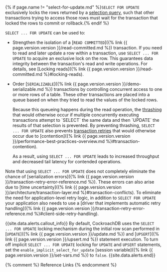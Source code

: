 {% if page.name != "select-for-update.md" %}`SELECT FOR UPDATE` exclusively locks the rows returned by a [selection query][selection], such that other transactions trying to access those rows must wait for the transaction that locked the rows to commit or rollback.{% endif %}

`SELECT ... FOR UPDATE` can be used to:

- Strengthen the isolation of a [`READ COMMITTED`]({% link {{ page.version.version }}/read-committed.md %}) transaction. If you need to read and later update a row within a transaction, use `SELECT ... FOR UPDATE` to acquire an exclusive lock on the row. This guarantees data integrity between the transaction's read and write operations. For details, see [Locking reads]({% link {{ page.version.version }}/read-committed.md %}#locking-reads).

- Order [`SERIALIZABLE`]({% link {{ page.version.version }}/demo-serializable.md %}) transactions by controlling concurrent access to one or more rows of a table. These other transactions are placed into a queue based on when they tried to read the values of the locked rows.

	Because this queueing happens during the read operation, the [thrashing](https://wikipedia.org/wiki/Thrashing_(computer_science)) that would otherwise occur if multiple concurrently executing transactions attempt to `SELECT` the same data and then `UPDATE` the results of that selection is prevented. By preventing thrashing, `SELECT ... FOR UPDATE` also prevents [transaction retries][retries] that would otherwise occur due to [contention]({% link {{ page.version.version }}/performance-best-practices-overview.md %}#transaction-contention).

	As a result, using `SELECT ... FOR UPDATE` leads to increased throughput and decreased tail latency for contended operations.

Note that using `SELECT ... FOR UPDATE` does not completely eliminate the chance of [serialization errors]({% link {{ page.version.version }}/transaction-retry-error-reference.md %}). These errors can also arise due to [time uncertainty]({% link {{ page.version.version }}/architecture/transaction-layer.md %}#transaction-conflicts). To eliminate the need for application-level retry logic, in addition to `SELECT FOR UPDATE` your application also needs to use a [driver that implements automatic retry handling]({% link {{ page.version.version }}/transaction-retry-error-reference.md %}#client-side-retry-handling).

{{site.data.alerts.callout_info}}
By default, CockroachDB uses the `SELECT ... FOR UPDATE` locking mechanism during the initial row scan performed in [`UPDATE`]({% link {{ page.version.version }}/update.md %}) and [`UPSERT`]({% link {{ page.version.version }}/upsert.md %}) statement execution. To turn off implicit `SELECT ... FOR UPDATE` locking for `UPDATE` and `UPSERT` statements, set the `enable_implicit_select_for_update` [session variable]({% link {{ page.version.version }}/set-vars.md %}) to `false`.
{{site.data.alerts.end}}

{% comment %} Reference Links {% endcomment %}

[retries]: transactions.html#transaction-retries
[selection]: selection-queries.html
